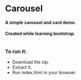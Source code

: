 # Carousel

#### A simple carousel and card demo.
#### Created while learning bootstrap.
#
### To run it:
- Download the zip.
- Extract it.
- Run index.html in your browser.